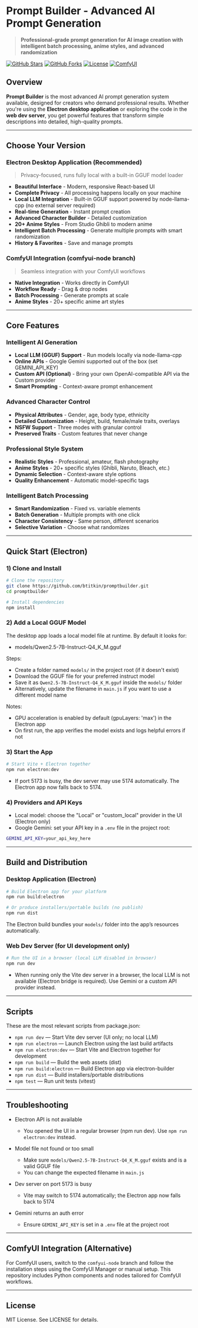 # Prompt Builder - Advanced AI Prompt Generation

> **Professional-grade prompt generation for AI image creation with intelligent batch processing, anime styles, and advanced randomization**

[![GitHub Stars](https://img.shields.io/github/stars/btitkin/promptbuilder?style=for-the-badge)](https://github.com/btitkin/promptbuilder/stargazers)
[![GitHub Forks](https://img.shields.io/github/forks/btitkin/promptbuilder?style=for-the-badge)](https://github.com/btitkin/promptbuilder/network/members)
[![License](https://img.shields.io/github/license/btitkin/promptbuilder?style=for-the-badge)](https://github.com/btitkin/promptbuilder/blob/main/LICENSE)
[![ComfyUI](https://img.shields.io/badge/ComfyUI-Compatible-brightgreen?style=for-the-badge)](https://github.com/comfyanonymous/ComfyUI)

## Overview

**Prompt Builder** is the most advanced AI prompt generation system available, designed for creators who demand professional results. Whether you're using the **Electron desktop application** or exploring the code in the **web dev server**, you get powerful features that transform simple descriptions into detailed, high-quality prompts.

---

## Choose Your Version

### **Electron Desktop Application** (Recommended)
> Privacy-focused, runs fully local with a built-in GGUF model loader

- **Beautiful Interface** - Modern, responsive React-based UI
- **Complete Privacy** - All processing happens locally on your machine
- **Local LLM Integration** - Built-in GGUF support powered by node-llama-cpp (no external server required)
- **Real-time Generation** - Instant prompt creation
- **Advanced Character Builder** - Detailed customization
- **20+ Anime Styles** - From Studio Ghibli to modern anime
- **Intelligent Batch Processing** - Generate multiple prompts with smart randomization
- **History & Favorites** - Save and manage prompts

### **ComfyUI Integration** (comfyui-node branch)
> Seamless integration with your ComfyUI workflows

- **Native Integration** - Works directly in ComfyUI
- **Workflow Ready** - Drag & drop nodes
- **Batch Processing** - Generate prompts at scale
- **Anime Styles** - 20+ specific anime art styles

---

## Core Features

### **Intelligent AI Generation**
- **Local LLM (GGUF) Support** - Run models locally via node-llama-cpp
- **Online APIs** - Google Gemini supported out of the box (set GEMINI_API_KEY)
- **Custom API (Optional)** - Bring your own OpenAI-compatible API via the Custom provider
- **Smart Prompting** - Context-aware prompt enhancement

### **Advanced Character Control**
- **Physical Attributes** - Gender, age, body type, ethnicity
- **Detailed Customization** - Height, build, female/male traits, overlays
- **NSFW Support** - Three modes with granular control
- **Preserved Traits** - Custom features that never change

### **Professional Style System**
- **Realistic Styles** - Professional, amateur, flash photography
- **Anime Styles** - 20+ specific styles (Ghibli, Naruto, Bleach, etc.)
- **Dynamic Selection** - Context-aware style options
- **Quality Enhancement** - Automatic model-specific tags

### **Intelligent Batch Processing**
- **Smart Randomization** - Fixed vs. variable elements
- **Batch Generation** - Multiple prompts with one click
- **Character Consistency** - Same person, different scenarios
- **Selective Variation** - Choose what randomizes

---

## Quick Start (Electron)

### 1) Clone and Install
```bash
# Clone the repository
git clone https://github.com/btitkin/promptbuilder.git
cd promptbuilder

# Install dependencies
npm install
```

### 2) Add a Local GGUF Model
The desktop app loads a local model file at runtime. By default it looks for:

- models/Qwen2.5-7B-Instruct-Q4_K_M.gguf

Steps:
- Create a folder named `models/` in the project root (if it doesn't exist)
- Download the GGUF file for your preferred instruct model
- Save it as `Qwen2.5-7B-Instruct-Q4_K_M.gguf` inside the `models/` folder
- Alternatively, update the filename in `main.js` if you want to use a different model name

Notes:
- GPU acceleration is enabled by default (gpuLayers: 'max') in the Electron app
- On first run, the app verifies the model exists and logs helpful errors if not

### 3) Start the App
```bash
# Start Vite + Electron together
npm run electron:dev
```
- If port 5173 is busy, the dev server may use 5174 automatically. The Electron app now falls back to 5174.

### 4) Providers and API Keys
- Local model: choose the "Local" or "custom_local" provider in the UI (Electron only)
- Google Gemini: set your API key in a `.env` file in the project root:
```bash
GEMINI_API_KEY=your_api_key_here
```

---

## Build and Distribution

### Desktop Application (Electron)
```bash
# Build Electron app for your platform
npm run build:electron

# Or produce installers/portable builds (no publish)
npm run dist
```
The Electron build bundles your `models/` folder into the app’s resources automatically.

### Web Dev Server (for UI development only)
```bash
# Run the UI in a browser (local LLM disabled in browser)
npm run dev
```
- When running only the Vite dev server in a browser, the local LLM is not available (Electron bridge is required). Use Gemini or a custom API provider instead.

---

## Scripts
These are the most relevant scripts from package.json:

- `npm run dev` — Start Vite dev server (UI only; no local LLM)
- `npm run electron` — Launch Electron using the last build artifacts
- `npm run electron:dev` — Start Vite and Electron together for development
- `npm run build` — Build the web assets (dist)
- `npm run build:electron` — Build Electron app via electron-builder
- `npm run dist` — Build installers/portable distributions
- `npm test` — Run unit tests (vitest)

---

## Troubleshooting

- Electron API is not available
  - You opened the UI in a regular browser (npm run dev). Use `npm run electron:dev` instead.

- Model file not found or too small
  - Make sure `models/Qwen2.5-7B-Instruct-Q4_K_M.gguf` exists and is a valid GGUF file
  - You can change the expected filename in `main.js`

- Dev server on port 5173 is busy
  - Vite may switch to 5174 automatically; the Electron app now falls back to 5174

- Gemini returns an auth error
  - Ensure `GEMINI_API_KEY` is set in a `.env` file at the project root

---

## ComfyUI Integration (Alternative)
For ComfyUI users, switch to the `comfyui-node` branch and follow the installation steps using the ComfyUI Manager or manual setup. This repository includes Python components and nodes tailored for ComfyUI workflows.

---

## License
MIT License. See LICENSE for details.